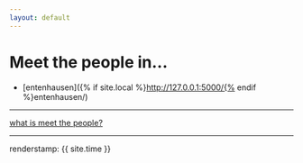 ```yaml
---
layout: default
---
```


# Meet the people in...

- [entenhausen]({% if site.local %}http://127.0.0.1:5000/{% endif %}entenhausen/)

---
[what is meet the people?](https://github.com/meetthepeople/meetthepeople.github.io/issues/1)


---
renderstamp: {{ site.time }}